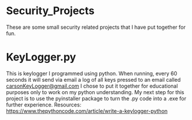 # Security_Projects
These are some small security related projects that I have put together for fun.

# KeyLogger.py
This is keylogger I programmed using python. When running, every 60 seconds it will send via email a log of all keys pressed to an email called carsonKeyLogger@gmail.com
I chose to put it together for educational purposes only to work on my python understanding.
My next step for this project is to use the pyinstaller package to turn the .py code into a .exe for further experience.
Resources: https://www.thepythoncode.com/article/write-a-keylogger-python
